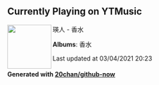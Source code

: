 ## Currently Playing on YTMusic

[<img align="left" width="100" src="https://lh3.googleusercontent.com/GKDULQUI_71yxcU7FrmsJrpu5Bq-igEhZd4IUhluzLfRUXnoMGv5pw_MLYhf9wi8V85sP6YGY81vTx8">](https://music.youtube.com/watch?v=aY6bGifUFHs)

瑛人 - 香水

**Albums**: 香水

Last updated at 03/04/2021 20:23

#### Generated with [20chan/github-now](https://github.com/20chan/github-now)


<!--
**20chan/20chan** is a ✨ _special_ ✨ repository because its `README.md` (this file) appears on your GitHub profile.

Here are some ideas to get you started:

- 🔭 I’m currently working on ...
- 🌱 I’m currently learning ...
- 👯 I’m looking to collaborate on ...
- 🤔 I’m looking for help with ...
- 💬 Ask me about ...
- 📫 How to reach me: ...
- 😄 Pronouns: ...
- ⚡ Fun fact: ...
-->
